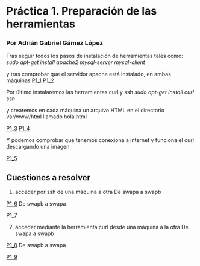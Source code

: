 # Práctica 1. Preparación de las herramientas
### Por Adrián Gabriel Gámez López

Tras seguir todos los pasos de instalación de herramientas tales como:
*sudo apt-get install apache2 mysql-server mysql-client*

y tras comprobar que el servidor apache está instalado, en ambas máquinas
[P1_1](../imagenes/p1_1.png)
[P1_2](../imagenes/p1_2.png)

Por último instalaremos las herramientas curl y ssh
*sudo apt-get install curl ssh*

y crearemos en cada máquina un arquivo HTML en el directorio var/www/html llamado hola.html

[P1_3](../imagenes/p1_3.png)
[P1_4](../imagenes/p1_4.png)

Y podemos comprobar que tenemos conexiona a internet y funciona el curl descargando una imagen

[P1_5](../imagenes/p1_5.png)

## Cuestiones a resolver

1. acceder por ssh de una máquina a otra
De swapa a swapb

[P1_6](../imagenes/p1_6.png)
De swapb a swapa

[P1_7](../imagenes/p1_7.png)

2. acceder mediante la herramienta curl desde una máquina a la otra
De swapa a swapb

[P1_8](../imagenes/p1_8.png)
De swapb a swapa

[P1_9](../imagenes/p1_9.png)